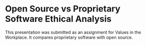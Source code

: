 # Open Source vs Proprietary Software Ethical Analysis
This presentation was submitted as an assignment for Values in the Workplace. It compares proprietary software with open source.
